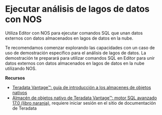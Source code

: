 Ejecutar análisis de lagos de datos con NOS
===========================================

Utiliza Editor con NOS para ejecutar comandos SQL que unan datos externos con datos almacenados en lagos de datos en la nube.

Te recomendamos comenzar explorando las capacidades con un caso de uso de demostración específico para el análisis de lagos de datos. La demostración te preparará para utilizar comandos SQL en Editor para unir datos externos con datos almacenados en lagos de datos en la nube utilizando NOS.

**Recursos**

-   [Teradata Vantage™: guía de introducción a los almacenes de objetos nativos](https://docs.teradata.com/search/all?query=Teradata+Vantage%25E2%2584%25A2+-+Native+Object+Store+Getting+Started+Guide&content-lang=en-US)
-   [Almacén de objetos nativo de Teradata Vantage™: motor SQL avanzado 17.0 (libro naranja)](https://docs.teradata.com/search/all?query=Teradata+Vantage%25E2%2584%25A2+Native+Object+Store+Orange+Book&content-lang=en-US), requiere iniciar sesión en el sitio de documentación de Teradata
